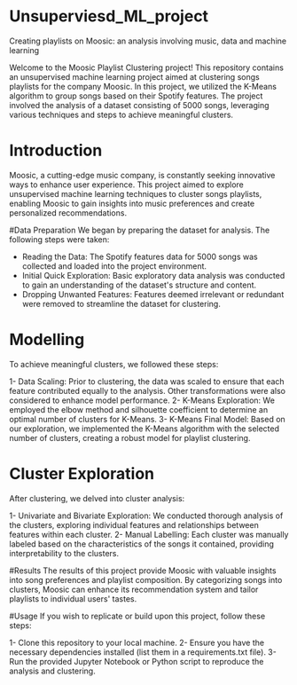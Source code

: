 # Unsuperviesd_ML_project
Creating playlists on Moosic:  an analysis involving music, data and machine learning

Welcome to the Moosic Playlist Clustering project! This repository contains an unsupervised machine learning project aimed at clustering songs playlists for the company Moosic. In this project, we utilized the K-Means algorithm to group songs based on their Spotify features. The project involved the analysis of a dataset consisting of 5000 songs, leveraging various techniques and steps to achieve meaningful clusters.

# Introduction
 Moosic, a cutting-edge music company, is constantly seeking innovative ways to enhance user experience. This project aimed to explore unsupervised machine learning techniques to cluster songs playlists, enabling Moosic to gain insights into music preferences and create personalized recommendations.

#Data Preparation
 We began by preparing the dataset for analysis. The following steps were taken:

 - Reading the Data: The Spotify features data for 5000 songs was collected and loaded into the project environment.
 - Initial Quick Exploration: Basic exploratory data analysis was conducted to gain an understanding of the dataset's structure and content.
 - Dropping Unwanted Features: Features deemed irrelevant or redundant were removed to streamline the dataset for clustering.

# Modelling
To achieve meaningful clusters, we followed these steps:

 1- Data Scaling: Prior to clustering, the data was scaled to ensure that each feature contributed equally to the analysis. Other transformations were also considered to enhance model performance.
 2- K-Means Exploration: We employed the elbow method and silhouette coefficient to determine an optimal number of clusters for K-Means.
 3- K-Means Final Model: Based on our exploration, we implemented the K-Means algorithm with the selected number of clusters, creating a robust model for playlist clustering.

# Cluster Exploration
 After clustering, we delved into cluster analysis:

 1- Univariate and Bivariate Exploration: We conducted thorough analysis of the clusters, exploring individual features and relationships between features within each cluster.
 2- Manual Labelling: Each cluster was manually labeled based on the characteristics of the songs it contained, providing interpretability to the clusters.

#Results
 The results of this project provide Moosic with valuable insights into song preferences and playlist composition. By categorizing songs into clusters, Moosic can enhance its recommendation system and tailor playlists to individual users' tastes.

#Usage
 If you wish to replicate or build upon this project, follow these steps:

 1- Clone this repository to your local machine.
 2- Ensure you have the necessary dependencies installed (list them in a requirements.txt file).
 3- Run the provided Jupyter Notebook or Python script to reproduce the analysis and clustering.
